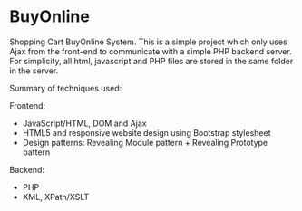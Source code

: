 BuyOnline
=========

Shopping Cart BuyOnline System. This is a simple project which only uses Ajax from the front-end to communicate with a simple PHP backend server. For simplicity, all html, javascript and PHP files are stored in the same folder in the server.

Summary of techniques used:


Frontend:

- JavaScript/HTML, DOM and Ajax
- HTML5 and responsive website design using Bootstrap stylesheet
- Design patterns: Revealing Module pattern + Revealing Prototype pattern


Backend:

- PHP
- XML, XPath/XSLT

